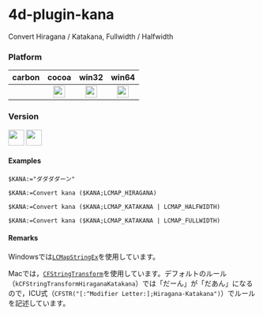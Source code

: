 # 4d-plugin-kana
Convert Hiragana / Katakana, Fullwidth / Halfwidth

### Platform

| carbon | cocoa | win32 | win64 |
|:------:|:-----:|:---------:|:---------:|
||<img src="https://cloud.githubusercontent.com/assets/1725068/22371562/1b091f0a-e4db-11e6-8458-8653954a7cce.png" width="24" height="24" />|<img src="https://cloud.githubusercontent.com/assets/1725068/22371562/1b091f0a-e4db-11e6-8458-8653954a7cce.png" width="24" height="24" />|<img src="https://cloud.githubusercontent.com/assets/1725068/22371562/1b091f0a-e4db-11e6-8458-8653954a7cce.png" width="24" height="24" />|

### Version

<img width="32" height="32" src="https://user-images.githubusercontent.com/1725068/73986501-15964580-4981-11ea-9ac1-73c5cee50aae.png"> <img src="https://user-images.githubusercontent.com/1725068/73987971-db2ea780-4984-11ea-8ada-e25fb9c3cf4e.png" width="32" height="32" />

#### Examples

```
$KANA:="ダダダダーン"

$KANA:=Convert kana ($KANA;LCMAP_HIRAGANA)

$KANA:=Convert kana ($KANA;LCMAP_KATAKANA | LCMAP_HALFWIDTH)

$KANA:=Convert kana ($KANA;LCMAP_KATAKANA | LCMAP_FULLWIDTH)
```

#### Remarks

Windowsでは[``LCMapStringEx``](https://docs.microsoft.com/en-us/windows/win32/api/winnls/nf-winnls-lcmapstringex)を使用しています。

Macでは，[``CFStringTransform``](https://developer.apple.com/documentation/corefoundation/1542411-cfstringtransform?language=objc)を使用しています。デフォルトのルール（``kCFStringTransformHiraganaKatakana``）では「だーん」が「だあん」になるので，ICU式（``CFSTR("[:^Modifier Letter:];Hiragana-Katakana")``）でルールを記述しています。
